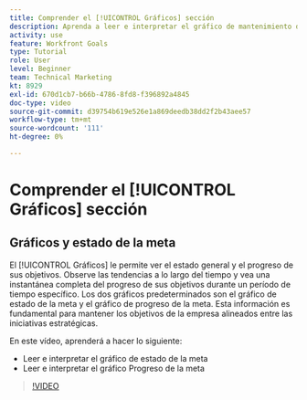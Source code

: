 ```yaml
---
title: Comprender el [!UICONTROL Gráficos] sección
description: Aprenda a leer e interpretar el gráfico de mantenimiento de objetivos y el gráfico de progreso de objetivos en [!DNL Goals].
activity: use
feature: Workfront Goals
type: Tutorial
role: User
level: Beginner
team: Technical Marketing
kt: 8929
exl-id: 670d1cb7-b66b-4786-8fd8-f396892a4845
doc-type: video
source-git-commit: d39754b619e526e1a869deedb38dd2f2b43aee57
workflow-type: tm+mt
source-wordcount: '111'
ht-degree: 0%

---
```


# Comprender el [!UICONTROL Gráficos] sección

## Gráficos y estado de la meta

El [!UICONTROL Gráficos] le permite ver el estado general y el progreso de sus objetivos. Observe las tendencias a lo largo del tiempo y vea una instantánea completa del progreso de sus objetivos durante un período de tiempo específico. Los dos gráficos predeterminados son el gráfico de estado de la meta y el gráfico de progreso de la meta. Esta información es fundamental para mantener los objetivos de la empresa alineados entre las iniciativas estratégicas.

En este vídeo, aprenderá a hacer lo siguiente:

* Leer e interpretar el gráfico de estado de la meta
* Leer e interpretar el gráfico Progreso de la meta

>[!VIDEO](https://video.tv.adobe.com/v/335201/?quality=12)
